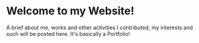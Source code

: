 # Welcome to my Website!
A brief about me, works and other activities I contributed, my interests and such will be posted here. It's basically a Portfolio!
